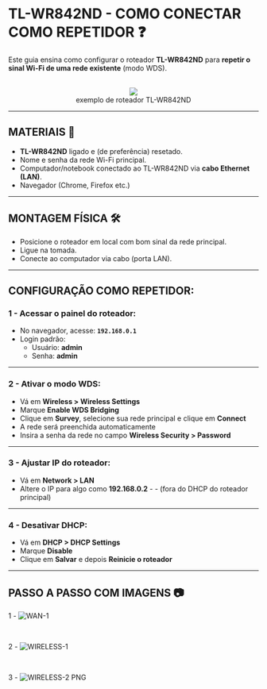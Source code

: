 # TL-WR842ND - COMO CONECTAR COMO REPETIDOR ❓

Este guia ensina como configurar o roteador **TL-WR842ND** para **repetir o sinal Wi-Fi de uma rede existente** (modo WDS).

<br>

<div align="center">
  <img src="https://encrypted-tbn0.gstatic.com/images?q=tbn:ANd9GcSqPdoFMLAuwCRbRZxuGkKg88miYTrPXP0y6A&s">
</div>

<div align="center">
  exemplo de roteador TL-WR842ND 
</div>

---

## MATERIAIS 🔌

- **TL-WR842ND** ligado e (de preferência) resetado.
- Nome e senha da rede Wi-Fi principal.
- Computador/notebook conectado ao TL-WR842ND via **cabo Ethernet (LAN)**.
- Navegador (Chrome, Firefox etc.)

---

## MONTAGEM FÍSICA 🛠️

- Posicione o roteador em local com bom sinal da rede principal.
- Ligue na tomada.
- Conecte ao computador via cabo (porta LAN).

---

## CONFIGURAÇÃO COMO REPETIDOR:

### 1 - Acessar o painel do roteador:

- No navegador, acesse: **`192.168.0.1`**
- Login padrão:
  - Usuário: **admin**
  - Senha: **admin**

---

### 2 - Ativar o modo WDS:

- Vá em **Wireless > Wireless Settings**
- Marque **Enable WDS Bridging**
- Clique em **Survey**, selecione sua rede principal e clique em **Connect**
- A rede será preenchida automaticamente
- Insira a senha da rede no campo **Wireless Security > Password**

---

### 3 - Ajustar IP do roteador:

- Vá em **Network > LAN**
- Altere o IP para algo como **192.168.0.2** -  - (fora do DHCP do roteador principal)

---

### 4 - Desativar DHCP:

- Vá em **DHCP > DHCP Settings**
- Marque **Disable**
- Clique em **Salvar** e depois **Reinicie o roteador**

---


## PASSO A PASSO COM IMAGENS 📷

1 - ![WAN-1](https://github.com/user-attachments/assets/dc348d60-fb3d-4ea8-9bf0-8b3ab152e66d)

<br>

2 - ![WIRELESS-1](https://github.com/user-attachments/assets/caeb07c2-860a-42fe-9124-dd4286d029db)

<br>

3 - ![WIRELESS-2 PNG](https://github.com/user-attachments/assets/c31f0c63-a5c9-4708-b670-101f87b7716f)


